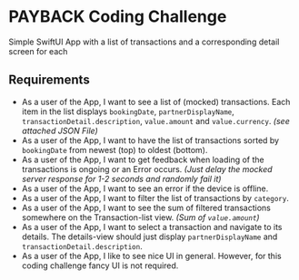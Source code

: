 # PAYBACK Coding Challenge

Simple SwiftUI App with a list of transactions and a corresponding detail screen for each

## Requirements

* As a user of the App, I want to see a list of (mocked) transactions. Each item in the list displays `bookingDate`, `partnerDisplayName`, `transactionDetail.description`, `value.amount` and `value.currency`. *(see attached JSON File)*
* As a user of the App, I want to have the list of transactions sorted by `bookingDate` from newest (top) to oldest (bottom).
* As a user of the App, I want to get feedback when loading of the transactions is ongoing or an Error occurs. *(Just delay the mocked server response for 1-2 seconds and randomly fail it)*
* As a user of the App, I want to see an error if the device is offline.
* As a user of the App, I want to filter the list of transactions by `category`.
* As a user of the App, I want to see the sum of filtered transactions somewhere on the Transaction-list view. *(Sum of `value.amount`)*
* As a user of the App, I want to select a transaction and navigate to its details. The details-view should just display `partnerDisplayName` and `transactionDetail.description`.
* As a user of the App, I like to see nice UI in general. However, for this coding challenge fancy UI is not required.
